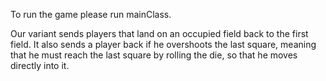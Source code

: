 To run the game please run mainClass.

Our variant sends players that land on an occupied field back to the first field. 
It also sends a player back if he overshoots the last square, meaning that he must reach the last square by rolling the die,
so that he moves directly into it.

